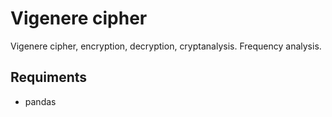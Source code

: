 # Vigenere cipher
Vigenere cipher, encryption, decryption, cryptanalysis. Frequency analysis.

## Requiments
* pandas